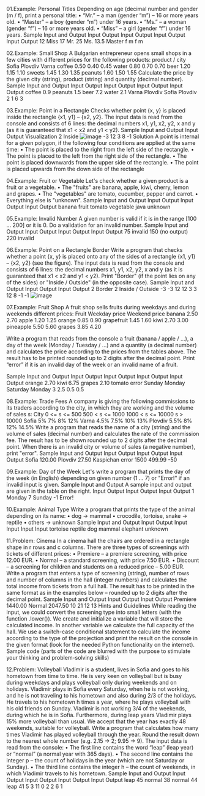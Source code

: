 01.Example: Personal Titles
Depending on age (decimal number and gender (m / f), print a personal title:
• “Mr.” – a man (gender “m”) – 16 or more years old.
• “Master” – a boy (gender “m”) under 16 years.
• “Ms.” – a woman (gender “f”) – 16 or more years old.
• “Miss” – a girl (gender “f”) under 16 years.
Sample Input and Output
Input Output Input Output Input Output Input Output 
12    Miss   17    Mr.    25    Ms.    13.5  Master
f            m            f            m

02.Example: Small Shop
A Bulgarian entrepreneur opens small shops in a few cities with different prices for the following
products:
product / city Sofia Plovdiv Varna 
coffee         0.50  0.40    0.45
water          0.80  0.70    0.70
beer           1.20  1.15    1.10
sweets         1.45  1.30    1.35
peanuts        1.60  1.50    1.55
Calculate the price by the given city (string), product (string) and quantity (decimal number).
Sample Input and Output
Input  Output Input   Output Input  Output Input   Output 
coffee 0.9    peanuts 1.5    beer   7.2    water   2.1
Varna         Plovdiv        Sofia         Plovdiv
2             1              6             3

03.Example: Point in a Rectangle
Checks whether point {x, y} is placed inside the rectangle {x1, y1} – {x2, y2}. The input data is read 
from the console and consists of 6 lines: the decimal numbers x1, y1, x2, y2, x and y (as it is guaranteed 
that x1 < x2 and y1 < y2).
Sample Input and Output
Input Output  Visualization
2     Inside  ![image](https://user-images.githubusercontent.com/7139995/236699500-0d2c82ac-f4b0-4c65-9256-00dd6b8f1232.png)
-3
12
3
8
-1
Solution
A point is internal for a given polygon, if the following four conditions are applied at the same time:
• The point is placed to the right from the left side of the rectangle.
• The point is placed to the left from the right side of the rectangle.
• The point is placed downwards from the upper side of the rectangle.
• The point is placed upwards from the down side of the rectangle

04.Example: Fruit or Vegetable
Let's check whether a given product is a fruit or a vegetable.
• The "fruits" are banana, apple, kiwi, cherry, lemon and grapes.
• The "vegetables" are tomato, cucumber, pepper and carrot.
• Everything else is "unknown".
Sample Input and Output
Input  Output Input  Output     Input Output
banana fruit  tomato vegetable  java  unknown

05.Example: Invalid Number
A given number is valid if it is in the range [100 … 200] or it is 0. Do a validation for an invalid number.
Sample Input and Output
Input Output  Input Output      Input Output
75    invalid 150   (no output) 220   invalid

06.Example: Point on a Rectangle Border
Write a program that checks whether a point {x, y} is placed onto 
any of the sides of a rectangle {x1, y1} – {x2, y2} (see the figure).
The input data is read from the console and consists of 6 lines: 
the decimal numbers x1, y1, x2, y2, x and y (as it is guaranteed 
that x1 < x2 and y1 < y2). Print "Border" (if the point lies on any 
of the sides) or "Inside / Outside" (in the opposite case).
Sample Input and Output
Input Output Input Output 
2     Border 2     Inside / Outside
-3          -3
12           12
3            3
12           8
-1          -1
![image](https://github.com/Sasho80/4.1.ComplexCondition/assets/7139995/4e22282a-839c-42d6-aa56-62ac119d7e5a)

07.Example: Fruit Shop
A fruit shop sells fruits during weekdays and during weekends different prices:
Fruit      Weekday price Weekend price 
banana     2.50          2.70
apple      1.20          1.25
orange     0.85          0.90
grapefruit 1.45          1.60
kiwi       2.70          3.00
pineapple  5.50          5.60
grapes     3.85          4.20

Write a program that reads from the console a fruit (banana / apple / …), a day of the week (Monday 
/ Tuesday / …) and a quantity (a decimal number) and calculates the price according to the prices from 
the tables above. The result has to be printed rounded up to 2 digits after the decimal point. Print
“error” if it is an invalid day of the week or an invalid name of a fruit.

Sample Input and Output
Input  Output Input  Output Input   Output Input Output 
orange 2.70   kiwi   6.75   grapes  2.10   tomato error
Sunday        Monday        Saturday       Monday
3             2.5           0.5            0.5

08.Example: Trade Fees
A company is giving the following commissions to its traders according to the city, in which they are 
working and the volume of sales s:
City    0 <= s <= 500 500 < s <= 1000  1000 < s <= 10000   s > 10000 
Sofia   5%            7%               8%                  12%
Varna   4.5%          7.5%             10%                 13%
Plovdiv 5.5%          8%               12%                 14.5%
Write a program that reads the name of a city (string) and the volume of sales (decimal number) and 
calculates the rate of the commission fee. The result has to be shown rounded up to 2 digits after the 
decimal point. When there is an invalid city or volume of sales (a negative number), print "error".
Sample Input and Output
Input  Output  Input   Output Input      Output 
Sofia  120.00  Plovdiv 27.50  Kaspichan  error
1500           499.99         -50

09.Example: Day of the Week
Let's write a program that prints the day of the week (in English) depending 
on given number (1 … 7) or "Error!" if an invalid input is given.
Sample Input and Output
A sample input and output are given in the table on the right.
Input Output Input  Output Input  Output 
1     Monday 7      Sunday -1     Error!

10.Example: Animal Type
Write a program that prints the type of the animal depending on its name:
• dog -> mammal
• crocodile, tortoise, snake -> reptile
• others -> unknown
Sample Input and Output
Input    Output  Input Input  Input    Input 
tortoise reptile dog   mammal elephant unknown

11.Problem: Cinema
In a cinema hall the chairs are ordered in a rectangle shape in r rows and c columns. There are three 
types of screenings with tickets of different prices:
• Premiere – a premiere screening, with price 12.00 EUR.
• Normal – a standard screening, with price 7.50 EUR.
• Discount – a screening for children and students on a reduced price – 5.00 EUR.
Write a program that enters a type of screening (string), number of rows and number of columns in 
the hall (integer numbers) and calculates the total income from tickets from a full hall. The result has 
to be printed in the same format as in the examples below – rounded up to 2 digits after the decimal 
point.
Sample Input and Output
Input    Output  Input  Output 
Premiere 1440.00 Normal 2047.50
10               21
12               13
Hints and Guidelines
While reading the input, we could convert the screening type into small letters (with the function
 .lower()). We create and initialize a variable that will store the calculated income. In another 
variable we calculate the full capacity of the hall. We use a switch-case conditional statement to 
calculate the income according to the type of the projection and print the result on the console in the 
given format (look for the needed Python functionality on the internet). Sample code (parts of the code 
are blurred with the purpose to stimulate your thinking and problem-solving skills)

12.Problem: Volleyball
Vladimir is a student, lives in Sofia and goes to his hometown from time to time. He is very keen on 
volleyball but is busy during weekdays and plays volleyball only during weekends and on holidays. 
Vladimir plays in Sofia every Saturday, when he is not working, and he is not traveling to his hometown
and also during 2/3 of the holidays. He travels to his hometown h times a year, where he plays 
volleyball with his old friends on Sunday. Vladimir is not working 3/4 of the weekends, during which 
he is in Sofia. Furthermore, during leap years Vladimir plays 15% more volleyball than usual. We accept 
that the year has exactly 48 weekends, suitable for volleyball. Write a program that calculates how 
many times Vladimir has played volleyball through the year. Round the result down to the nearest 
whole number (e.g. 2.15 -> 2; 9.95 -> 9).
The input data is read from the console:
• The first line contains the word “leap” (leap year) or “normal” (a normal year with 365 days).
• The second line contains the integer p – the count of holidays in the year (which are not 
Saturday or Sunday).
• The third line contains the integer h – the count of weekends, in which Vladimir travels to his 
hometown.
Sample Input and Output
Input Output Input  Output Input  Output Input Output 
leap  45     normal 38     normal 44     leap  41
5            3             11            0
2            2             6             1




